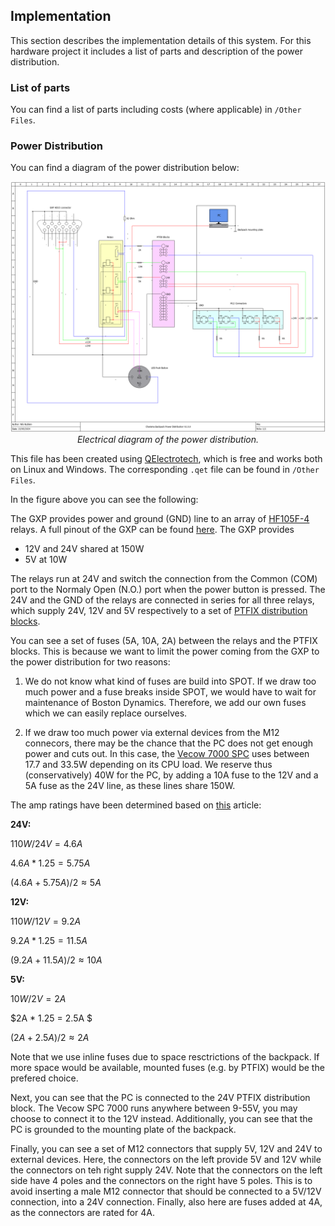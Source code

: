 ## Implementation

This section describes the implementation details of this system. For this hardware project it includes a list of parts and description of the power distribution.

### List of parts

You can find a list of parts  including costs (where applicable) in `/Other Files`.

### Power Distribution

You can find a diagram of the power distribution below:

<p align="center" width="100%">
    <img src="../Images/Diagrams/charisma_backpack_power_distribution_v1.0.png">
    <br>
    <em>Electrical diagram of the power distribution.</em>
</p>

This file has been created using [QElectrotech](), which is free and works both on Linux and Windows. The corresponding `.qet` file can be found in `/Other Files`.

In the figure above you can see the following:

The GXP provides power and ground (GND) line to an array of [HF105F-4](https://nl.rs-online.com/web/p/power-relays/1218075) relays. A full pinout of the GXP can be found [here](https://support.bostondynamics.com/s/article/Spot-General-Expansion-Payload-GXP). The GXP provides 
* 12V and 24V shared at 150W
* 5V at 10W

The relays run at 24V and switch the connection from the Common (COM) port to the Normaly Open (N.O.) port when the power button is pressed.
The 24V and the GND of the relays are connected in series for all three relays, which supply 24V, 12V and 5V respectively to a set of [PTFIX distribution blocks](https://www.phoenixcontact.com/en-pc/ptfix-distribution-blocks).

You can see a set of fuses (5A, 10A, 2A) between the relays and the PTFIX blocks. This is because we want to limit the power coming from the GXP to the power distribution for two reasons:

1) We do not know what kind of fuses are build into SPOT. If we draw too much power and a fuse breaks inside SPOT, we would have to wait for maintenance of Boston Dynamics. Therefore, we add our own fuses which we can easily replace ourselves.

2) If we draw too much power via external devices from the M12 connecors, there may be the chance that the PC does not get enough power and cuts out. In this case, the [Vecow 7000 SPC](https://www.vecow.com/dispPageBox/vecow/VecowCT.aspx?ddsPageID=PRODUCTDTL_EN&dbid=4739565050) uses between 17.7 and 33.5W depending on its CPU load. We  reserve thus (conservatively) 40W for the PC, by adding a 10A fuse to the 12V and a 5A fuse as the 24V line, as these lines share 150W. 

The amp ratings have been determined based on [this](https://peerlesselectronics.com/blog/choosing-right-fuse-for-your-needs.html) article:

**24V:** 

$110W / 24V = 4.6 A$ 

$4.6A * 1.25 = 5.75 A$

$(4.6A + 5.75A) / 2 ≈ 5 A$

**12V:** 

$110W / 12V = 9.2 A$

$9.2A * 1.25 = 11.5 A$

$(9.2A + 11.5A) / 2 ≈ 10 A$

**5V:**

$10W/2V = 2A$

$2A * 1.25 = 2.5A $

$(2A + 2.5A)/2 ≈ 2A$

Note that we use inline fuses due to space resctrictions of the backpack. If more space would be available, mounted fuses (e.g. by PTFIX) would be the prefered choice.

Next, you can see that the PC is connected to the 24V PTFIX distribution block. The Vecow SPC 7000 runs anywhere between 9-55V, you may choose to connect it to the 12V instead. Additionally, you can see that the PC is grounded to the mounting plate of the backpack.

Finally, you can see a set of M12 connectors that supply 5V, 12V and 24V to external devices. Here, the connectors on the left provide 5V and 12V while the connectors on teh right supply 24V. Note that the connectors on the left side have 4 poles and the connectors on the right have 5 poles. This is to avoid inserting a male M12 connector that should be connected to a 5V/12V connection, into a 24V connection. Finally, also here are fuses added at 4A, as the connectors are rated for 4A.



